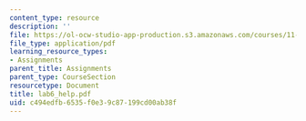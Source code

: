 ```yaml
---
content_type: resource
description: ''
file: https://ol-ocw-studio-app-production.s3.amazonaws.com/courses/11-204-planning-communications-and-digital-media-fall-2004/c494edfb6535f0e39c87199cd00ab38f_lab6_help.pdf
file_type: application/pdf
learning_resource_types:
- Assignments
parent_title: Assignments
parent_type: CourseSection
resourcetype: Document
title: lab6_help.pdf
uid: c494edfb-6535-f0e3-9c87-199cd00ab38f
---
```

